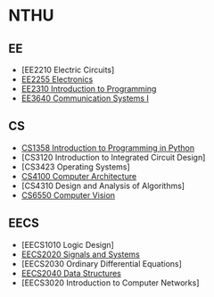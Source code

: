 # NTHU

## EE
- [EE2210 Electric Circuits]
- [EE2255 Electronics](https://github.com/QinWenFeng/EE2255_Electronics)
- [EE2310 Introduction to Programming](https://github.com/QinWenFeng/EE2310_Introduction-to-Programming)
- [EE3640 Communication Systems I](https://github.com/QinWenFeng/EE3640_Communication-Systems-I)

## CS
- [CS1358 Introduction to Programming in Python](https://github.com/QinWenFeng/EE2310_Introduction-to-Programming)
- [CS3120 Introduction to Integrated Circuit Design]
- [CS3423 Operating Systems]
- [CS4100 Computer Architecture](https://github.com/QinWenFeng/CS4100_Computer_Architecture)
- [CS4310 Design and Analysis of Algorithms]
- [CS6550 Computer Vision](https://github.com/QinWenFeng/CS6550_Computer-Vision)

## EECS
- [EECS1010 Logic Design]
- [EECS2020 Signals and Systems](https://github.com/QinWenFeng/EECS2020_Signals-and-Systems)
- [EECS2030 Ordinary Differential Equations]
- [EECS2040 Data Structures](https://github.com/QinWenFeng/EECS2040_Data-Structures)
- [EECS3020 Introduction to Computer Networks]

